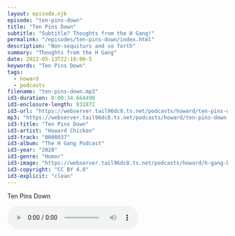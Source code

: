 ```yaml
---
layout: episode.njk
episode: "ten-pins-down"
title: "Ten Pins Down"
subtitle: "Subtitle? Thoughts from the H Gang!"
permalink: "/episodes/ten-pins-down/index.html"
description: "Non-sequiturs and so forth"
summary: "Thoughts from the H Gang"
date: 2022-05-13T22:19:00-5
keywords: "Ten Pins Down"
tags:
  - howard
  - podcasts
filename: "ten-pins-down.mp3"
id3-duration: 0:00:34.664490
id3-enclosure-length: 832872
id3-url: "https://webserver.tail96dc8.ts.net/podcasts/howard/ten-pins-down.mp3"
mp3: "https://webserver.tail96dc8.ts.net/podcasts/howard/ten-pins-down.mp3"
id3-title: "Ten Pins Down"
id3-artist: "Howard Chicken"
id3-track: "0000037"
id3-album: "The H Gang Podcast"
id3-year: "2020"
id3-genre: "Humor"
id3-image: "https://webserver.tail96dc8.ts.net/podcasts/howard/h-gang-bold.jpg"
id3-copyright: "CC BY 4.0"
id3-explicit: "clean"
---
```

Ten Pins Down

<audio controls>
  <source src="https://webserver.tail96dc8.ts.net/podcasts/howard/ten-pins-down.mp3">
</audio>

